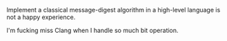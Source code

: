 Implement a classical message-digest algorithm in a high-level language is not a happy experience.

I'm fucking miss Clang when I handle so much bit operation.
